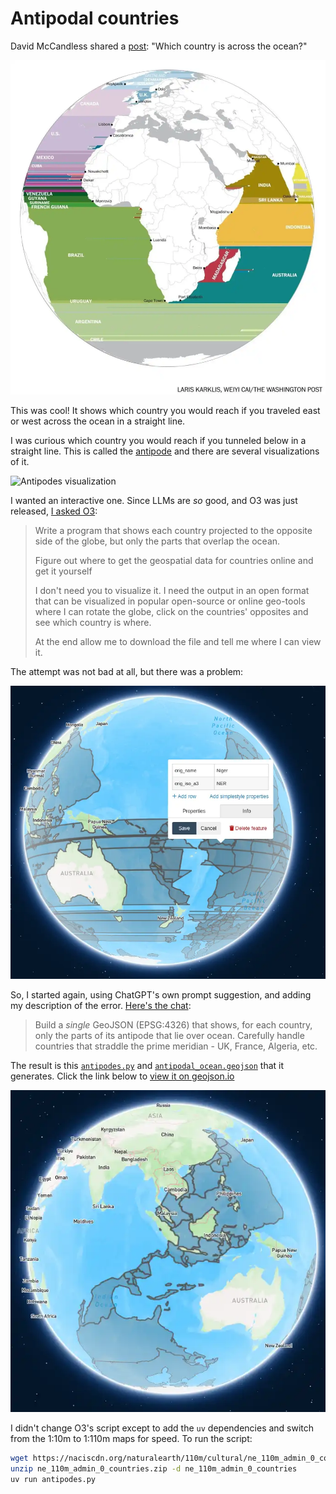 # Antipodal countries

David McCandless shared a [post](https://www.linkedin.com/posts/david-mccandless-4641b54_which-country-is-across-the-ocean-activity-7317621545374265344-V303): "Which country is across the ocean?"

![Visualization of which country is across the ocean - Eastern Hemisphere](across-east.webp)

This was cool! It shows which country you would reach if you traveled east or west across the ocean in a straight line.

I was curious which country you would reach if you tunneled below in a straight line. This is called the [antipode](https://en.wikipedia.org/wiki/Antipodes) and there are several visualizations of it.

![Antipodes visualization](https://upload.wikimedia.org/wikipedia/commons/6/64/Antipodes_LAEA.png)

I wanted an interactive one. Since LLMs are _so_ good, and O3 was just released, [I asked O3](https://chatgpt.com/share/6803528e-3a04-800c-a8df-8693aa1714d5):

> Write a program that shows each country projected to the opposite side of the globe, but only the parts that overlap the ocean.
>
> Figure out where to get the geospatial data for countries online and get it yourself
>
> I don't need you to visualize it. I need the output in an open format that can be visualized in popular open-source or online geo-tools where I can rotate the globe, click on the countries' opposites and see which country is where.
>
> At the end allow me to download the file and tell me where I can view it.

The attempt was not bad at all, but there was a problem:

![Countries straddling the prime meridian had errors.](error.webp)

So, I started again, using ChatGPT's own prompt suggestion, and adding my description of the error. [Here's the chat](https://chatgpt.com/share/68034776-8cec-800c-a85b-7d6bc94411c0):

> Build a _single_ GeoJSON (EPSG:4326) that shows, for each country, only the parts of its antipode that lie over ocean.
> Carefully handle countries that straddle the prime meridian - UK, France, Algeria, etc.

The result is this [`antipodes.py`](antipodes.py) and [`antipodal_ocean.geojson`](antipodal_ocean.geojson) that it generates.
Click the link below to [view it on geojson.io](https://geojson.io/#data=data:text/x-url,https%3A%2F%2Fraw.githubusercontent.com%2Fsanand0%2Fantipodes%2Frefs%2Fheads%2Fmain%2Fantipodal_ocean.geojson)

[![View the file on a map](result.webp)](https://geojson.io/#data=data:text/x-url,https%3A%2F%2Fraw.githubusercontent.com%2Fsanand0%2Fantipodes%2Frefs%2Fheads%2Fmain%2Fantipodal_ocean.geojson)

I didn't change O3's script except to add the `uv` dependencies and switch from the 1:10m to 1:110m maps for speed.
To run the script:

```bash
wget https://naciscdn.org/naturalearth/110m/cultural/ne_110m_admin_0_countries.zip
unzip ne_110m_admin_0_countries.zip -d ne_110m_admin_0_countries
uv run antipodes.py
```
